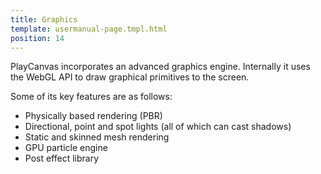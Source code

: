 ```yaml
---
title: Graphics
template: usermanual-page.tmpl.html
position: 14
---
```


PlayCanvas incorporates an advanced graphics engine. Internally it uses the WebGL API to draw graphical primitives to the screen.

Some of its key features are as follows:

* Physically based rendering (PBR)
* Directional, point and spot lights (all of which can cast shadows)
* Static and skinned mesh rendering
* GPU particle engine
* Post effect library
